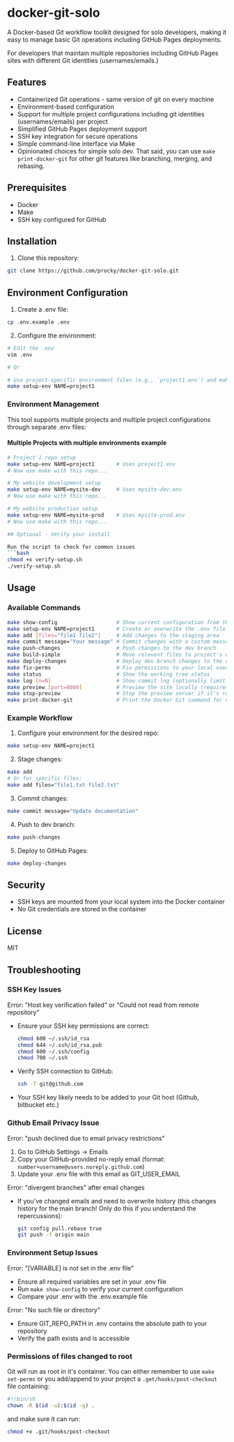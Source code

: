 # docker-git-solo

A Docker-based Git workflow toolkit designed for solo developers, making it easy to manage basic Git operations including GitHub Pages deployments.

For developers that maintain multiple repositories including GitHub Pages sites with different Git identities (usernames/emails.)

## Features

- Containerized Git operations - same version of git on every machine
- Environment-based configuration
- Support for multiple project configurations including git identities (usernames/emails) per project
- Simplified GitHub Pages deployment support
- SSH key integration for secure operations
- Simple command-line interface via Make
- Opinionated choices for simple solo dev. That said, you can use `make print-docker-git` for other git features like branching, merging, and rebasing.

## Prerequisites

- Docker
- Make
- SSH key configured for GitHub

## Installation

1. Clone this repository:
```bash
git clone https://github.com/procky/docker-git-solo.git
```

## Environment Configuration


1. Create a .env file:
```bash
cp .env.example .env
```

2. Configure the environment:
```bash
# Edit the .env
vim .env

# Or

# Use project-specific environment files (e.g., `project1.env`) and make the .env using this command
make setup-env NAME=project1
```

### Environment Management

This tool supports multiple projects and multiple project configurations through separate .env files:

#### Multiple Projects with multiple environments example
```bash
# Project 1 repo setup
make setup-env NAME=project1       # Uses project1.env
# Now use make with this repo...

# My website development setup
make setup-env NAME=mysite-dev     # Uses mysite-dev.env
# Now use make with this repo...

# My website production setup
make setup-env NAME=mysite-prod    # Uses mysite-prod.env
# Now use make with this repo...

## Optional - Verify your install

Run the script to check for common issues
```bash
chmod +x verify-setup.sh
./verify-setup.sh
```

## Usage

### Available Commands

```bash
make show-config                   # Show current configuration from the .env file
make setup-env NAME=project1       # Create or overwrite the .env file with a specified configuration
make add [files="file1 file2"]     # Add changes to the staging area
make commit message="Your message" # Commit changes with a custom message
make push-changes                  # Push changes to the dev branch
make build-simple                  # Move relevent files to project's webroot directory
make deploy-changes                # Deploy dev branch changes to the deploy branch
make fix-perms                     # Fix permissions to your local user in project (uses previewer image)
make status                        # Show the working tree status
make log [n=N]                     # Show commit log (optionally limit to N commits)
make preview [port=8080]           # Preview the site locally (requires nginx Docker image)
make stop-preview                  # Stop the preview server if it's running
make print-docker-git              # Print the Docker Git command for custom use
```

### Example Workflow

1. Configure your environment for the desired repo:
```bash
make setup-env NAME=project1
```

2. Stage changes:
```bash
make add
# Or for specific files:
make add files="file1.txt file2.txt"
```

3. Commit changes:
```bash
make commit message="Update documentation"
```

4. Push to dev branch:
```bash
make push-changes
```

5. Deploy to GitHub Pages:
```bash
make deploy-changes
```

## Security

- SSH keys are mounted from your local system into the Docker container
- No Git credentials are stored in the container

## License

MIT

## Troubleshooting

### SSH Key Issues

Error: "Host key verification failed" or "Could not read from remote repository"
- Ensure your SSH key permissions are correct:
  ```bash
  chmod 600 ~/.ssh/id_rsa
  chmod 644 ~/.ssh/id_rsa.pub
  chmod 600 ~/.ssh/config
  chmod 700 ~/.ssh
  ```
- Verify SSH connection to GitHub:
  ```bash
  ssh -T git@github.com
  ```
  
- Your SSH key likely needs to be added to your Git host (Github, bitbucket etc.)

### Github Email Privacy Issue

Error: "push declined due to email privacy restrictions"
1. Go to GitHub Settings → Emails
2. Copy your GitHub-provided no-reply email (format: `number+username@users.noreply.github.com`)
3. Update your .env file with this email as GIT_USER_EMAIL

Error: "divergent branches" after email changes
- If you've changed emails and need to overwrite history (this changes history for the main branch! Only do this if you understand the repercussions):
  ```bash
  git config pull.rebase true
  git push -f origin main
  ```

### Environment Setup Issues

Error: "[VARIABLE] is not set in the .env file"
- Ensure all required variables are set in your .env file
- Run `make show-config` to verify your current configuration
- Compare your .env with the .env.example file

Error: "No such file or directory"
- Ensure GIT_REPO_PATH in .env contains the absolute path to your repository
- Verify the path exists and is accessible

### Permissions of files changed to root

Git will run as root in it's container. You can either remember to use `make set-perms` or you add/append to your project a `.get/hooks/post-checkout` file containing:

```bash
#!/bin/sh
chown -R $(id -u):$(id -g) .
```

and make sure it can run:
```bash
chmod +x .git/hooks/post-checkout
```

